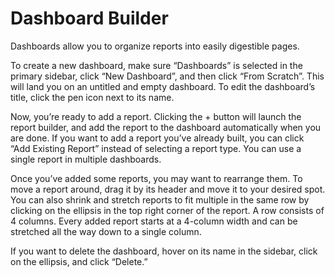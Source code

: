 # Dashboard Builder

Dashboards allow you to organize reports into easily digestible pages. 

To create a new dashboard, make sure “Dashboards” is selected in the primary sidebar, click “New Dashboard”, and then click “From Scratch”. This will land you on an untitled and empty dashboard. To edit the dashboard’s title, click the pen icon next to its name.

Now, you’re ready to add a report. Clicking the + button will launch the report builder, and add the report to the dashboard automatically when you are done. If you want to add a report you’ve already built, you can click “Add Existing Report” instead of selecting a report type. You can use a single report in multiple dashboards.

Once you’ve added some reports, you may want to rearrange them. To move a report around, drag it by its header and move it to your desired spot. You can also shrink and stretch reports to fit multiple in the same row by clicking on the ellipsis in the top right corner of the report. A row consists of 4 columns. Every added report starts at a 4-column width and can be stretched all the way down to a single column. 

If you want to delete the dashboard, hover on its name in the sidebar, click on the ellipsis, and click “Delete.”